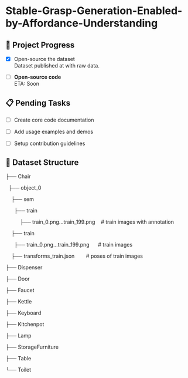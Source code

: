 # Stable-Grasp-Generation-Enabled-by-Affordance-Understanding

## 🚀 Project Progress  

- [x] Open-source the dataset  
  Dataset published at   with raw data.

- [ ] **Open-source code**  
  ETA: Soon

  

## 📋 Pending Tasks  

- [ ] Create                  core code documentation  

- [ ] Add usage examples and demos  

- [ ] Setup contribution guidelines  

  

## 📂 Dataset Structure  

├── Chair

&nbsp;&nbsp;├── object_0

&nbsp;&nbsp;&nbsp;&nbsp;├── sem

​&nbsp;&nbsp;&nbsp;&nbsp;&nbsp;&nbsp;├── train

&nbsp;&nbsp;&nbsp;&nbsp;&nbsp;&nbsp;&nbsp;&nbsp;&nbsp;&nbsp;​├── train_0.png...train_199.png&nbsp;&nbsp;&nbsp;&nbsp;# train images with annotation

​&nbsp;&nbsp;&nbsp;&nbsp;├── train

&nbsp;&nbsp;&nbsp;&nbsp;&nbsp;&nbsp;├── train_0.png...train_199.png&nbsp;&nbsp;&nbsp;&nbsp;&nbsp;&nbsp;# train images 

&nbsp;&nbsp;&nbsp;&nbsp;├── transforms_train.json&nbsp;&nbsp;&nbsp;&nbsp;&nbsp;&nbsp;&nbsp;&nbsp;# poses of train images 

├── Dispenser

├── Door

├── Faucet

├── Kettle

├── Keyboard

├── Kitchenpot

├── Lamp

├── StorageFurniture

├── Table

└── Toilet
